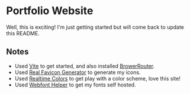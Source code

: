 # Portfolio Website

Well, this is exciting! I'm just getting started but will come back to update this README.

## Notes
- Used [Vite](https://vitejs.dev/) to get started, and also installed [BrowerRouter](https://reactrouter.com/en/main).
- Used [Real Favicon Generator](https://realfavicongenerator.net/) to generate my icons.
- Used [Realtime Colors](https://realtimecolors.com/?colors=edf0f8-0d1321-31255b-101a31-FF0066) to get play with a color scheme, love this site!
- Used [Webfont Helper](https://gwfh.mranftl.com/fonts) to get my fonts self hosted.